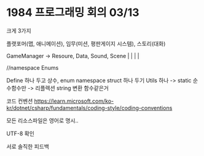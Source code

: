 # 1984 프로그래밍 회의 03/13

크게 3가지

플랫포머(맵, 애니메이션), 임무(미션, 평판게이지 시스템), 스토리(대화)

GameManager -> Resoure, Data, Sound, Scene
                  |        |     |     |

//namespace Enums

Define 하나 두고 상수, enum
namespace struct 하나 두기
Utils 하나 -> static 순수함수만 -> 리플렉션 string 변환 함수같은거

코드 컨벤션 <https://learn.microsoft.com/ko-kr/dotnet/csharp/fundamentals/coding-style/coding-conventions>

모든 리소스파일은 영어로 명시..

UTF-8 확인

서로 솔직한 피드백

